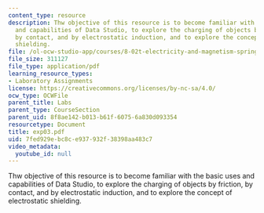 ```yaml
---
content_type: resource
description: Thw objective of this resource is to become familiar with the basic uses
  and capabilities of Data Studio, to explore the charging of objects by friction,
  by contact, and by electrostatic induction, and to explore the concept of electrostatic
  shielding.
file: /ol-ocw-studio-app/courses/8-02t-electricity-and-magnetism-spring-2005/7fed929ebc8ce937932f38398aa483c7_exp03.pdf
file_size: 311127
file_type: application/pdf
learning_resource_types:
- Laboratory Assignments
license: https://creativecommons.org/licenses/by-nc-sa/4.0/
ocw_type: OCWFile
parent_title: Labs
parent_type: CourseSection
parent_uid: 8f8ae142-b013-b61f-6075-6a830d093354
resourcetype: Document
title: exp03.pdf
uid: 7fed929e-bc8c-e937-932f-38398aa483c7
video_metadata:
  youtube_id: null
---
```

Thw objective of this resource is to become familiar with the basic uses and capabilities of Data Studio, to explore the charging of objects by friction, by contact, and by electrostatic induction, and to explore the concept of electrostatic shielding.